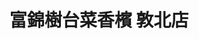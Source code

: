 ---
title: "富錦樹台菜香檳 敦北店"
description: "富錦樹台菜香檳 敦北店"
layout: shop
keywords:
  - 美食競賽
  - 台灣美食
  - 美食精選
datePublished: "2025-06-30"
dateModified: "2025-07-05"
city: "台北市"
district: "松山區"
address: "10548台北市松山區敦化北路199巷17號1樓"
phone: "0287128770"
geo: "25.05652894749007, 121.55272399882122"
google_map: "https://maps.app.goo.gl/8YrT2a1tjKmBu26R8"
footinder: "https://footinder.com.tw/%e5%8f%b0%e5%8c%97%e5%b8%82%e6%9d%be%e5%b1%b1%e5%8d%80/251/"
official: "https://www.fujintreeshop.com/"
award:
  - name: "500盤"
    year: "2024"
    entries:
      - dishes:
          - "油淋蟹黃麻婆豆腐"
          - "剝皮辣椒滑蛋"

---
